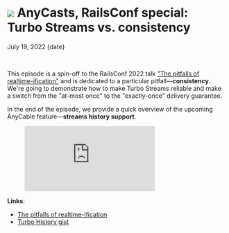 # <img src="/images/demo.svg" class="blog--title-icon"> AnyCasts, RailsConf special:<br>Turbo Streams vs. consistency

July 19, 2022
{date}

<br/>

<div class="divider"></div>

This episode is a spin-off to the RailsConf 2022 talk ["The pitfalls of realtime-ification"][talk] and is dedicated to a particular pitfall—**consistency**. We're going to demonstrate how to make Turbo Streams reliable and make a switch from the "at-most once" to the "exactly-once" delivery guarantee.

In the end of the episode, we provide a quick overview of the upcoming AnyCable feature—**streams history support**.

<figure class="blog--figure">
  <iframe class="blog--youtube" src="https://youtube.com/embed/dG8kUy2IVhU" title="YouTube video player" frameborder="0" allow="accelerometer; autoplay; clipboard-write; encrypted-media; gyroscope; picture-in-picture" allowfullscreen></iframe>
</figure>

<div class="divider"></div>

**Links**:

- [The pitfalls of realtime-ification][talk]
- [Turbo History gist][gist]

[pro]: https://anycable.io/#pro
[hotwire]: https://hotwired.dev
[turbo-rails]: https://github.com/hotwired/turbo-rails
[talk]: https://noti.st/palkan/MeBUVe/the-pitfalls-of-realtime-ification
[gist]: https://gist.github.com/palkan/65934d1f23b57e59756a61053e79a2d1
